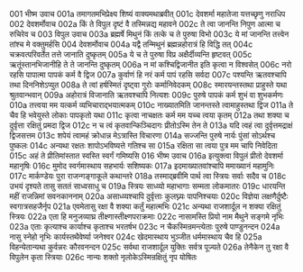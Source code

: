 001	भीष्म उवाच
001a	तमागतमभिप्रेक्ष्य शिष्यं वाक्यमथाब्रवीत्
001c	देवशर्मा महातेजा यत्तच्छृणु नराधिप
002	देवशर्मोवाच
002a	किं ते विपुल दृष्टं वै तस्मिन्नद्य महावने
002c	ते त्वा जानन्ति निपुण आत्मा च रुचिरेव च
003	विपुल उवाच
003a	ब्रह्मर्षे मिथुनं किं तत्के च ते पुरुषा विभो
003c	ये मां जानन्ति तत्त्वेन तांश्च मे वक्तुमर्हसि
004	देवशर्मोवाच
004a	यद्वै तन्मिथुनं ब्रह्मन्नहोरात्रं हि विद्धि तत्
004c	चक्रवत्परिवर्तेत तत्ते जानाति दुष्कृतम्
005a	ये च ते पुरुषा विप्र अक्षैर्दीव्यन्ति हृष्टवत्
005c	ऋतूंस्तानभिजानीहि ते ते जानन्ति दुष्कृतम्
006a	न मां कश्चिद्विजानीत इति कृत्वा न विश्वसेत्
006c	नरो रहसि पापात्मा पापकं कर्म वै द्विज
007a	कुर्वाणं हि नरं कर्म पापं रहसि सर्वदा
007c	पश्यन्ति ऋतवश्चापि तथा दिननिशेऽप्युत
008a	ते त्वां हर्षस्मितं दृष्ट्वा गुरोः कर्मानिवेदकम्
008c	स्मारयन्तस्तथा प्राहुस्ते यथा श्रुतवान्भवान्
009a	अहोरात्रं विजानाति ऋतवश्चापि नित्यशः
009c	पुरुषे पापकं कर्म शुभं वा शुभकर्मणः
010a	तत्त्वया मम यत्कर्म व्यभिचाराद्भयात्मकम्
010c	नाख्यातमिति जानन्तस्ते त्वामाहुस्तथा द्विज
011a	ते चैव हि भवेयुस्ते लोकाः पापकृतो यथा
011c	कृत्वा नाचक्षतः कर्म मम यच्च त्वया कृतम्
012a	तथा शक्या च दुर्वृत्ता रक्षितुं प्रमदा द्विज
012c	न च त्वं कृतवान्किञ्चिदागः प्रीतोऽस्मि तेन ते
013a	यदि त्वहं त्वा दुर्वृत्तमद्राक्षं द्विजसत्तम
013c	शपेयं त्वामहं क्रोधान्न मेऽत्रास्ति विचारणा
014a	सज्जन्ति पुरुषे नार्यः पुंसां सोऽर्थश्च पुष्कलः
014c	अन्यथा रक्षतः शापोऽभविष्यत्ते गतिश्च सा
015a	रक्षिता सा त्वया पुत्र मम चापि निवेदिता
015c	अहं ते प्रीतिमांस्तात स्वस्ति स्वर्गं गमिष्यसि
016	भीष्म उवाच
016a	इत्युक्त्वा विपुलं प्रीतो देवशर्मा महानृषिः
016c	मुमोद स्वर्गमास्थाय सहभार्यः सशिष्यकः
017a	इदमाख्यातवांश्चापि ममाख्यानं महामुनिः
017c	मार्कण्डेयः पुरा राजन्गङ्गाकूले कथान्तरे
018a	तस्माद्ब्रवीमि पार्थ त्वा स्त्रियः सर्वाः सदैव च
018c	उभयं दृश्यते तासु सततं साध्वसाधु च
019a	स्त्रियः साध्व्यो महाभागाः सम्मता लोकमातरः
019c	धारयन्ति महीं राजन्निमां सवनकाननाम्
020a	असाध्व्यश्चापि दुर्वृत्ताः कुलघ्न्यः पापनिश्चयाः
020c	विज्ञेया लक्षणैर्दुष्टैः स्वगात्रसहजैर्नृप
021a	एवमेतासु रक्षा वै शक्या कर्तुं महात्मभिः
021c	अन्यथा राजशार्दूल न शक्या रक्षितुं स्त्रियः
022a	एता हि मनुजव्याघ्र तीक्ष्णास्तीक्ष्णपराक्रमाः
022c	नासामस्ति प्रियो नाम मैथुने सङ्गमे नृभिः
023a	एताः कृत्याश्च कार्याश्च कृताश्च भरतर्षभ
023c	न चैकस्मिन्रमन्त्येताः पुरुषे पाण्डुनन्दन
024a	नासु स्नेहो नृभिः कार्यस्तथैवेर्ष्या जनेश्वर
024c	खेदमास्थाय भुञ्जीत धर्ममास्थाय चैव हि
025a	विहन्येतान्यथा कुर्वन्नरः कौरवनन्दन
025c	सर्वथा राजशार्दूल युक्तिः सर्वत्र पूज्यते
026a	तेनैकेन तु रक्षा वै विपुलेन कृता स्त्रियाः
026c	नान्यः शक्तो नृलोकेऽस्मिन्रक्षितुं नृप योषितः

